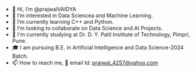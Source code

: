 - 👋 Hi, I’m @prajwalVAIDYA
- 👀 I’m interested in Data Sciencea and Machine Learning. 
- 🌱 I’m currently learning C++ and Python.
- 💞️ I’m looking to collaborate on Data Science and AI Projects.
- 🏫 I'm currently studying at Dr. D. Y. Patil Institute of Technology, Pimpri, Pune.
- 🎓 I am pursuing B.E. in Artificial Intelligence and Data Science-2024 Batch. 
- 📫 How to reach me, 
        📧 email Id: prajwal_4257@yahoo.com

<!---
prajwalVAIDYA/prajwalVAIDYA is a ✨ special ✨ repository because its `README.md` (this file) appears on your GitHub profile.
You can click the Preview link to take a look at your changes.
--->
